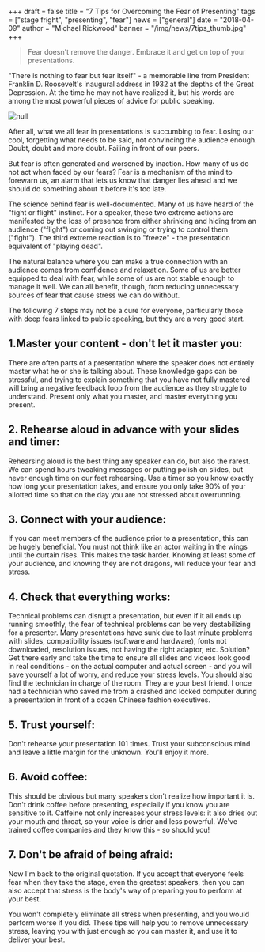 +++
draft = false
title = "7 Tips for Overcoming the Fear of Presenting"
tags = ["stage fright", "presenting", "fear"]
news = ["general"]
date = "2018-04-09"
author = "Michael Rickwood"
banner = "/img/news/7tips_thumb.jpg"
+++
> Fear doesn't remove the danger. Embrace it and get on top of your presentations.

"There is nothing to fear but fear itself" - a memorable line from President Franklin D. Roosevelt's inaugural address in 1932 at the depths of the Great Depression. At the time he may not have realized it, but his words are among the most powerful pieces of advice for public speaking. 

![null](/img/news/quote-roosevelt.jpg)

After all, what we all fear in presentations is succumbing to fear. Losing our cool, forgetting what needs to be said, not convincing the audience enough. Doubt, doubt and more doubt. Failing in front of our peers.

But fear is often generated and worsened by inaction. How many of us do not act when faced by our fears? Fear is a mechanism of the mind to forewarn us, an alarm that lets us know that danger lies ahead and we should do something about it before it's too late.

The science behind fear is well-documented. Many of us have heard of the "fight or flight" instinct. For a speaker, these two extreme actions are manifested by the loss of presence from either shrinking and hiding from an audience ("flight") or coming out swinging or trying to control them ("fight"). The third extreme reaction is to "freeze" - the presentation equivalent of "playing dead". 

The natural balance where you can make a true connection with an audience comes from confidence and relaxation. Some of us are better equipped to deal with fear, while some of us are not stable enough to manage it well. We can all benefit, though, from reducing unnecessary sources of fear that cause stress we can do without.

The following 7 steps may not be a cure for everyone, particularly those with deep fears linked to public speaking, but they are a very good start.  

## 1.Master your content - don't let it master you: 

There are often parts of a presentation where the speaker does not entirely master what he or she is talking about. These knowledge gaps can be stressful, and trying to explain something that you have not fully mastered will bring a negative feedback loop from the audience as they struggle to understand. Present only what you master, and master everything you present.

## 2. Rehearse aloud in advance with your slides and timer: 

Rehearsing aloud is the best thing any speaker can do, but also the rarest. We can spend hours tweaking messages or putting polish on slides, but never enough time on our feet rehearsing. Use a timer so you know exactly how long your presentation takes, and ensure you only take 90% of your allotted time so that on the day you are not stressed about overrunning. 

## 3. Connect with your audience:

If you can meet members of the audience prior to a presentation, this can be hugely beneficial. You must not think like an actor waiting in the wings until the curtain rises. This makes the task harder. Knowing at least some of your audience, and knowing they are not dragons, will reduce your fear and stress.

## 4. Check that everything works:

Technical problems can disrupt a presentation, but even if it all ends up running smoothly, the fear of technical problems can be very destabilizing for a presenter. Many presentations have sunk due to last minute problems with slides, compatibility issues (software and hardware), fonts not downloaded, resolution issues, not having the right adaptor, etc. Solution? Get there early and take the time to ensure all slides and videos look good in real conditions - on the actual computer and actual screen - and you will save yourself a lot of worry, and reduce your stress levels. You should also find the technician in charge of the room. They are your best friend. I once had a technician who saved me from a crashed and locked computer during a presentation in front of a dozen Chinese fashion executives. 

## 5. Trust yourself: 

Don't rehearse your presentation 101 times. Trust your subconscious mind and leave a little margin for the unknown. You'll enjoy it more. 

## 6. Avoid coffee:

This should be obvious but many speakers don't realize how important it is. Don't drink coffee before presenting, especially if you know you are sensitive to it. Caffeine not only increases your stress levels: it also dries out your mouth and throat, so your voice is drier and less powerful. We've trained coffee companies and they know this - so should you!

## 7. Don't be afraid of being afraid: 

Now I'm back to the original quotation. If you accept that everyone feels fear when they take the stage, even the greatest speakers, then you can also accept that stress is the body's way of preparing you to perform at your best.

You won't completely eliminate all stress when presenting, and you would perform worse if you did. These tips will help you to remove unnecessary stress, leaving you with just enough so you can master it, and use it to deliver your best.
